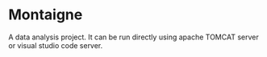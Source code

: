 # Montaigne
A data analysis project. It can be run directly using apache TOMCAT server or visual studio code server.
